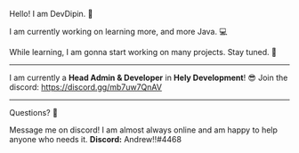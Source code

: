 Hello! I am DevDipin. 👋

I am currently working on learning more, and more Java. 💻

While learning, I am gonna start working on many projects. Stay tuned. 👀

-----------------------------------------------------

I am currently a **Head Admin & Developer** in __Hely Development__! 😎
Join the discord: https://discord.gg/mb7uw7QnAV

-----------------------------------------------------

Questions? 📌

Message me on discord! I am almost always online and am happy to help anyone who needs it.
**Discord:** Andrew!!#4468
